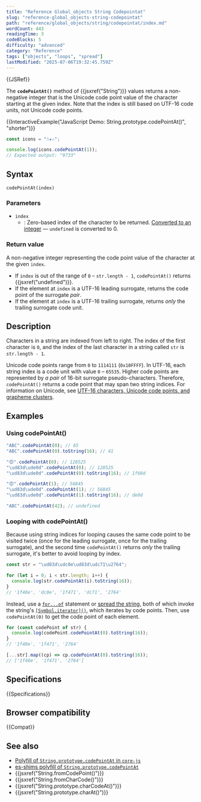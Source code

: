 ```yaml
---
title: "Reference Global_objects String Codepointat"
slug: "reference-global_objects-string-codepointat"
path: "reference/global_objects/string/codepointat/index.md"
wordCount: 443
readingTime: 3
codeBlocks: 5
difficulty: "advanced"
category: "Reference"
tags: ["objects", "loops", "spread"]
lastModified: "2025-07-06T19:32:45.759Z"
---
```



{{JSRef}}

The **`codePointAt()`** method of {{jsxref("String")}} values returns a non-negative integer that is the Unicode code point value of the character starting at the given index. Note that the index is still based on UTF-16 code units, not Unicode code points.

{{InteractiveExample("JavaScript Demo: String.prototype.codePointAt()", "shorter")}}

```js interactive-example
const icons = "☃★♲";

console.log(icons.codePointAt(1));
// Expected output: "9733"
```

## Syntax

```js-nolint
codePointAt(index)
```

### Parameters

- `index`
  - : Zero-based index of the character to be returned. [Converted to an integer](/en-US/docs/Web/JavaScript/Reference/Global_Objects/Number#integer_conversion) — `undefined` is converted to 0.

### Return value

A non-negative integer representing the code point value of the character at the given `index`.

- If `index` is out of the range of `0` – `str.length - 1`, `codePointAt()` returns {{jsxref("undefined")}}.
- If the element at `index` is a UTF-16 leading surrogate, returns the code point of the surrogate _pair_.
- If the element at `index` is a UTF-16 trailing surrogate, returns _only_ the trailing surrogate code unit.

## Description

Characters in a string are indexed from left to right. The index of the first character is `0`, and the index of the last character in a string called `str` is `str.length - 1`.

Unicode code points range from `0` to `1114111` (`0x10FFFF`). In UTF-16, each string index is a code unit with value `0` – `65535`. Higher code points are represented by _a pair_ of 16-bit surrogate pseudo-characters. Therefore, `codePointAt()` returns a code point that may span two string indices. For information on Unicode, see [UTF-16 characters, Unicode code points, and grapheme clusters](/en-US/docs/Web/JavaScript/Reference/Global_Objects/String#utf-16_characters_unicode_code_points_and_grapheme_clusters).

## Examples

### Using codePointAt()

```js
"ABC".codePointAt(0); // 65
"ABC".codePointAt(0).toString(16); // 41

"😍".codePointAt(0); // 128525
"\ud83d\ude0d".codePointAt(0); // 128525
"\ud83d\ude0d".codePointAt(0).toString(16); // 1f60d

"😍".codePointAt(1); // 56845
"\ud83d\ude0d".codePointAt(1); // 56845
"\ud83d\ude0d".codePointAt(1).toString(16); // de0d

"ABC".codePointAt(42); // undefined
```

### Looping with codePointAt()

Because using string indices for looping causes the same code point to be visited twice (once for the leading surrogate, once for the trailing surrogate), and the second time `codePointAt()` returns _only_ the trailing surrogate, it's better to avoid looping by index.

```js example-bad
const str = "\ud83d\udc0e\ud83d\udc71\u2764";

for (let i = 0; i < str.length; i++) {
  console.log(str.codePointAt(i).toString(16));
}
// '1f40e', 'dc0e', '1f471', 'dc71', '2764'
```

Instead, use a [`for...of`](/en-US/docs/Web/JavaScript/Guide/Loops_and_iteration#for...of_statement) statement or [spread the string](/en-US/docs/Web/JavaScript/Reference/Operators/Spread_syntax), both of which invoke the string's [`[Symbol.iterator]()`](/en-US/docs/Web/JavaScript/Reference/Global_Objects/String/Symbol.iterator), which iterates by code points. Then, use `codePointAt(0)` to get the code point of each element.

```js
for (const codePoint of str) {
  console.log(codePoint.codePointAt(0).toString(16));
}
// '1f40e', '1f471', '2764'

[...str].map((cp) => cp.codePointAt(0).toString(16));
// ['1f40e', '1f471', '2764']
```

## Specifications

{{Specifications}}

## Browser compatibility

{{Compat}}

## See also

- [Polyfill of `String.prototype.codePointAt` in `core-js`](https://github.com/zloirock/core-js#ecmascript-string-and-regexp)
- [es-shims polyfill of `String.prototype.codePointAt`](https://www.npmjs.com/package/string.prototype.codepointat)
- {{jsxref("String.fromCodePoint()")}}
- {{jsxref("String.fromCharCode()")}}
- {{jsxref("String.prototype.charCodeAt()")}}
- {{jsxref("String.prototype.charAt()")}}
